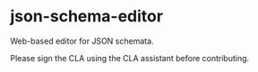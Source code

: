 # json-schema-editor
Web-based editor for JSON schemata.

Please sign the CLA using the CLA assistant before contributing.
